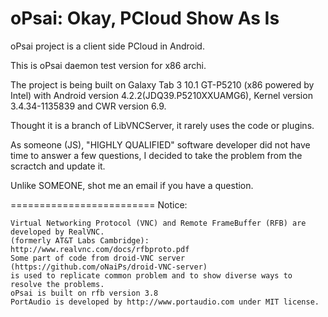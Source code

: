 oPsai: Okay, PCloud Show As Is
====================================================
oPsai project is a client side PCloud in Android.

This is oPsai daemon test version for x86 archi. 

The project is being built on Galaxy Tab 3 10.1 GT-P5210 
(x86 powered by Intel) with Android version 4.2.2(JDQ39.P5210XXUAMG6),
Kernel version 3.4.34-1135839 and CWR version 6.9. 

Thought it is a branch of LibVNCServer, it rarely uses the code or plugins. 

As someone (JS), "HIGHLY QUALIFIED" software developer did not have time to answer a few questions, I decided to take the problem from the scractch and update it. 

Unlike SOMEONE, shot me an email if you have a question. 

=========================
Notice:

	Virtual Networking Protocol (VNC) and Remote FrameBuffer (RFB) are developed by RealVNC.
	(formerly AT&T Labs Cambridge): http://www.realvnc.com/docs/rfbproto.pdf
	Some part of code from droid-VNC server (https://github.com/oNaiPs/droid-VNC-server) 
	is used to replicate common problem and to show diverse ways to resolve the problems. 
	oPsai is built on rfb version 3.8
	PortAudio is developed by http://www.portaudio.com under MIT license. 
 
